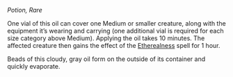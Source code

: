_Potion, Rare_

One vial of this oil can cover one Medium or smaller creature, along with the equipment it’s wearing and carrying (one additional vial is required for each size category above Medium). Applying the oil takes 10 minutes. The affected creature then gains the effect of the [Etherealness](https://www.dndbeyond.com/spells/2619193-etherealness) spell for 1 hour.

Beads of this cloudy, gray oil form on the outside of its container and quickly evaporate.